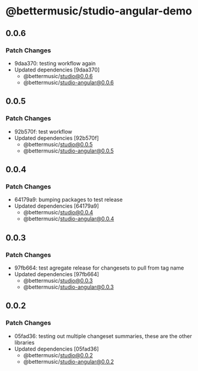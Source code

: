 # @bettermusic/studio-angular-demo

## 0.0.6

### Patch Changes

- 9daa370: testing workflow again
- Updated dependencies [9daa370]
  - @bettermusic/studio@0.0.6
  - @bettermusic/studio-angular@0.0.6

## 0.0.5

### Patch Changes

- 92b570f: test workflow
- Updated dependencies [92b570f]
  - @bettermusic/studio@0.0.5
  - @bettermusic/studio-angular@0.0.5

## 0.0.4

### Patch Changes

- 64179a9: bumping packages to test release
- Updated dependencies [64179a9]
  - @bettermusic/studio@0.0.4
  - @bettermusic/studio-angular@0.0.4

## 0.0.3

### Patch Changes

- 97fb664: test agregate release for changesets to pull from tag name
- Updated dependencies [97fb664]
  - @bettermusic/studio@0.0.3
  - @bettermusic/studio-angular@0.0.3

## 0.0.2

### Patch Changes

- 05fad36: testing out multiple changeset summaries, these are the other libraries
- Updated dependencies [05fad36]
  - @bettermusic/studio@0.0.2
  - @bettermusic/studio-angular@0.0.2

